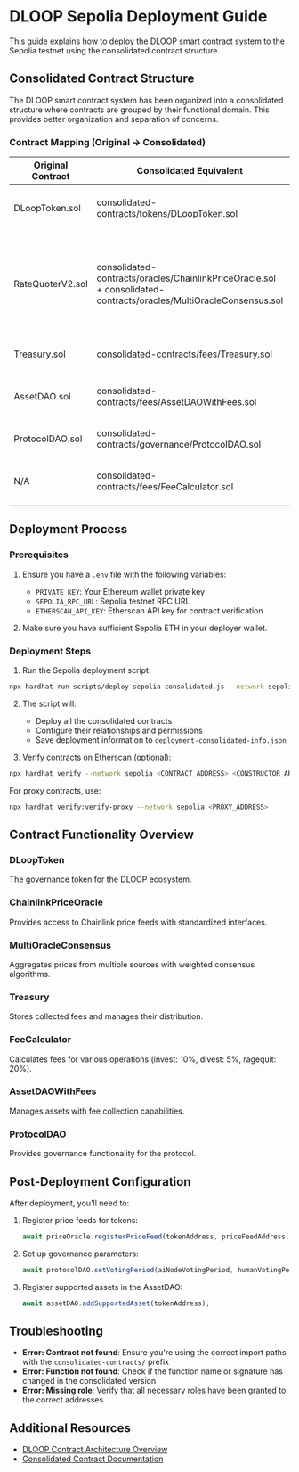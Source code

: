 # DLOOP Sepolia Deployment Guide

This guide explains how to deploy the DLOOP smart contract system to the Sepolia testnet using the consolidated contract structure.

## Consolidated Contract Structure

The DLOOP smart contract system has been organized into a consolidated structure where contracts are grouped by their functional domain. This provides better organization and separation of concerns.

### Contract Mapping (Original → Consolidated)

| Original Contract | Consolidated Equivalent | Notes |
|-------------------|-------------------------|-------|
| DLoopToken.sol | consolidated-contracts/tokens/DLoopToken.sol | Token functionality remains the same |
| RateQuoterV2.sol | consolidated-contracts/oracles/ChainlinkPriceOracle.sol + consolidated-contracts/oracles/MultiOracleConsensus.sol | Oracle functionality has been split into two contracts for better separation of concerns |
| Treasury.sol | consolidated-contracts/fees/Treasury.sol | Fee collection destination |
| AssetDAO.sol | consolidated-contracts/fees/AssetDAOWithFees.sol | Enhanced with fee collection capabilities |
| ProtocolDAO.sol | consolidated-contracts/governance/ProtocolDAO.sol | Main governance contract |
| N/A | consolidated-contracts/fees/FeeCalculator.sol | New contract for fee calculations |

## Deployment Process

### Prerequisites

1. Ensure you have a `.env` file with the following variables:
   - `PRIVATE_KEY`: Your Ethereum wallet private key
   - `SEPOLIA_RPC_URL`: Sepolia testnet RPC URL
   - `ETHERSCAN_API_KEY`: Etherscan API key for contract verification

2. Make sure you have sufficient Sepolia ETH in your deployer wallet.

### Deployment Steps

1. Run the Sepolia deployment script:

```bash
npx hardhat run scripts/deploy-sepolia-consolidated.js --network sepolia
```

2. The script will:
   - Deploy all the consolidated contracts
   - Configure their relationships and permissions
   - Save deployment information to `deployment-consolidated-info.json`

3. Verify contracts on Etherscan (optional):

```bash
npx hardhat verify --network sepolia <CONTRACT_ADDRESS> <CONSTRUCTOR_ARGS>
```

For proxy contracts, use:

```bash
npx hardhat verify:verify-proxy --network sepolia <PROXY_ADDRESS>
```

## Contract Functionality Overview

### DLoopToken
The governance token for the DLOOP ecosystem.

### ChainlinkPriceOracle
Provides access to Chainlink price feeds with standardized interfaces.

### MultiOracleConsensus
Aggregates prices from multiple sources with weighted consensus algorithms.

### Treasury
Stores collected fees and manages their distribution.

### FeeCalculator
Calculates fees for various operations (invest: 10%, divest: 5%, ragequit: 20%).

### AssetDAOWithFees
Manages assets with fee collection capabilities.

### ProtocolDAO
Provides governance functionality for the protocol.

## Post-Deployment Configuration

After deployment, you'll need to:

1. Register price feeds for tokens:
   ```javascript
   await priceOracle.registerPriceFeed(tokenAddress, priceFeedAddress, "TOKEN_SYMBOL");
   ```

2. Set up governance parameters:
   ```javascript
   await protocolDAO.setVotingPeriod(aiNodeVotingPeriod, humanVotingPeriod);
   ```

3. Register supported assets in the AssetDAO:
   ```javascript
   await assetDAO.addSupportedAsset(tokenAddress);
   ```

## Troubleshooting

- **Error: Contract not found**: Ensure you're using the correct import paths with the `consolidated-contracts/` prefix
- **Error: Function not found**: Check if the function name or signature has changed in the consolidated version
- **Error: Missing role**: Verify that all necessary roles have been granted to the correct addresses

## Additional Resources

- [DLOOP Contract Architecture Overview](/docs/contract_structure.html)
- [Consolidated Contract Documentation](/docs/consolidated_structure.html)